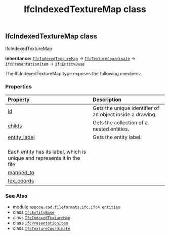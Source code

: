 ﻿---
title: IfcIndexedTextureMap class
second_title: Aspose.CAD for Python via .NET API References
description: 
type: docs
weight: 3220
url: /python-net/aspose.cad.fileformats.ifc.ifc4.entities/ifcindexedtexturemap/
is_root: false
---

## IfcIndexedTextureMap class

IfcIndexedTextureMap



**Inheritance:** [`IfcIndexedTextureMap`](/cad/python-net/aspose.cad.fileformats.ifc.ifc4.entities/ifcindexedtexturemap) → 
[`IfcTextureCoordinate`](/cad/python-net/aspose.cad.fileformats.ifc.ifc4.entities/ifctexturecoordinate) → 
[`IfcPresentationItem`](/cad/python-net/aspose.cad.fileformats.ifc.ifc4.entities/ifcpresentationitem) → 
[`IfcEntityBase`](/cad/python-net/aspose.cad.fileformats.ifc/ifcentitybase)



The IfcIndexedTextureMap type exposes the following members:

### Properties
| Property | Description |
| :- | :- |
| [id](/cad/python-net/aspose.cad.fileformats.ifc.ifc4.entities/ifcindexedtexturemap/id) | Gets the unique identifier of an object inside a drawing. |
| [childs](/cad/python-net/aspose.cad.fileformats.ifc.ifc4.entities/ifcindexedtexturemap/childs) | Gets the collection of a nested entities. |
| [entity_label](/cad/python-net/aspose.cad.fileformats.ifc.ifc4.entities/ifcindexedtexturemap/entity_label) | Gets the entity label.<br/>Each entity has its label, which is unique and represents it in the file |
| [mapped_to](/cad/python-net/aspose.cad.fileformats.ifc.ifc4.entities/ifcindexedtexturemap/mapped_to) |  |
| [tex_coords](/cad/python-net/aspose.cad.fileformats.ifc.ifc4.entities/ifcindexedtexturemap/tex_coords) |  |



### See Also
* module [`aspose.cad.fileformats.ifc.ifc4.entities`](..)
* class [`IfcEntityBase`](/cad/python-net/aspose.cad.fileformats.ifc/ifcentitybase)
* class [`IfcIndexedTextureMap`](/cad/python-net/aspose.cad.fileformats.ifc.ifc4.entities/ifcindexedtexturemap)
* class [`IfcPresentationItem`](/cad/python-net/aspose.cad.fileformats.ifc.ifc4.entities/ifcpresentationitem)
* class [`IfcTextureCoordinate`](/cad/python-net/aspose.cad.fileformats.ifc.ifc4.entities/ifctexturecoordinate)
